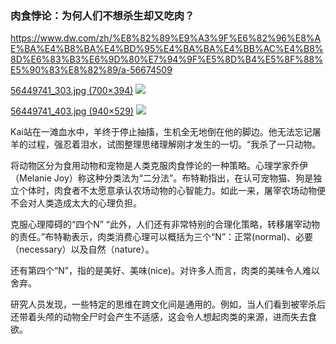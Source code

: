 ### 肉食悖论：为何人们不想杀生却又吃肉？
https://www.dw.com/zh/%E8%82%89%E9%A3%9F%E6%82%96%E8%AE%BA%E4%B8%BA%E4%BD%95%E4%BA%BA%E4%BB%AC%E4%B8%8D%E6%83%B3%E6%9D%80%E7%94%9F%E5%8D%B4%E5%8F%88%E5%90%83%E8%82%89/a-56674509

[56449741_303.jpg (700×394)](https://static.dw.com/image/56449741_303.jpg)
![](https://static.dw.com/image/56449741_303.jpg)

[56449741_403.jpg (940×529)](https://static.dw.com/image/56449741_403.jpg)
![](https://static.dw.com/image/56449741_403.jpg)

Kai站在一滩血水中，羊终于停止抽搐，生机全无地倒在他的脚边。他无法忘记屠羊的过程，强忍着泪水，试图整理思绪理解刚才发生的一切。“我杀了一只动物。

将动物区分为食用动物和宠物是人类克服肉食悖论的一种策略。心理学家乔伊（Melanie Joy）称这种分类法为“二分法”。布特勒指出，在认可宠物猫、狗是独立个体时，肉食者不太愿意承认农场动物的心智能力。如此一来，屠宰农场动物便不会对人类造成太大的心理负担。

克服心理障碍的“四个N”
“此外，人们还有非常特别的合理化策略，转移屠宰动物的责任。”布特勒表示，肉类消费心理可以概括为三个“N”：正常(normal)、必要（necessary）以及自然（nature）。

还有第四个“N”，指的是美好、美味(nice)。对许多人而言，肉类的美味令人难以舍弃。

研究人员发现，一些特定的思维在跨文化间是通用的。例如，当人们看到被宰杀后还带着头颅的动物全尸时会产生不适感，这会令人想起肉类的来源，进而失去食欲。
